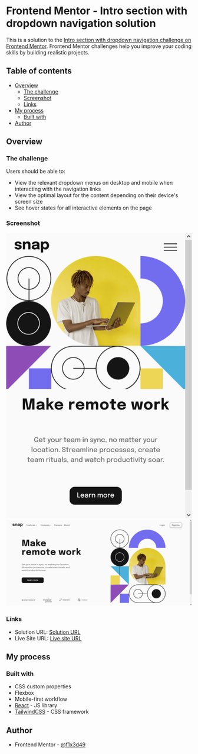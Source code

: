 # Frontend Mentor - Intro section with dropdown navigation solution

This is a solution to the [Intro section with dropdown navigation challenge on Frontend Mentor](https://www.frontendmentor.io/challenges/intro-section-with-dropdown-navigation-ryaPetHE5). Frontend Mentor challenges help you improve your coding skills by building realistic projects.

## Table of contents

- [Overview](#overview)
  - [The challenge](#the-challenge)
  - [Screenshot](#screenshot)
  - [Links](#links)
- [My process](#my-process)
  - [Built with](#built-with)
- [Author](#author)

## Overview

### The challenge

Users should be able to:

- View the relevant dropdown menus on desktop and mobile when interacting with the navigation links
- View the optimal layout for the content depending on their device's screen size
- See hover states for all interactive elements on the page

### Screenshot

![P1](./I1.png)
![P2](./I2.png)

### Links

- Solution URL: [Solution URL](https://www.frontendmentor.io/solutions/intro-section-using-react-and-tailwind-Ms9SPXk2rF)
- Live Site URL: [Live site URL](https://frontendmentor-intro.vercel.app/)

## My process

### Built with

- CSS custom properties
- Flexbox
- Mobile-first workflow
- [React](https://reactjs.org/) - JS library
- [TailwindCSS](https://tailwindcss.com/) - CSS framework

## Author

- Frontend Mentor - [@f1x3d49](https://www.frontendmentor.io/profile/f1x3d49)
